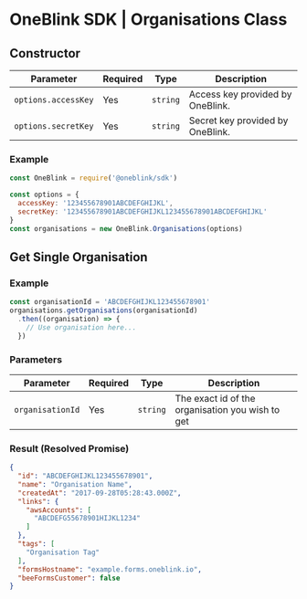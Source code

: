 # OneBlink SDK | Organisations Class

## Constructor

| Parameter | Required | Type | Description
|---|---|---|---|
| `options.accessKey` | Yes | `string` | Access key provided by OneBlink. |
| `options.secretKey` | Yes | `string` | Secret key provided by OneBlink. |

### Example

```javascript
const OneBlink = require('@oneblink/sdk')

const options = {
  accessKey: '123455678901ABCDEFGHIJKL',
  secretKey: '123455678901ABCDEFGHIJKL123455678901ABCDEFGHIJKL'
}
const organisations = new OneBlink.Organisations(options)
```

## Get Single Organisation

### Example

```javascript
const organisationId = 'ABCDEFGHIJKL123455678901'
organisations.getOrganisations(organisationId)
  .then((organisation) => {
    // Use organisation here...
  })
```

### Parameters

| Parameter | Required | Type | Description
|---|---|---|---|
| `organisationId` | Yes | `string` | The exact id of the organisation you wish to get |

### Result (Resolved Promise)

```json
{
  "id": "ABCDEFGHIJKL123455678901",
  "name": "Organisation Name",
  "createdAt": "2017-09-28T05:28:43.000Z",
  "links": {
    "awsAccounts": [
      "ABCDEFG55678901HIJKL1234"
    ]
  },
  "tags": [
    "Organisation Tag"
  ],
  "formsHostname": "example.forms.oneblink.io",
  "beeFormsCustomer": false
}
```
